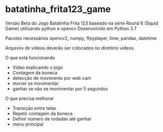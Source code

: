 # batatinha_frita123_game
Versão Beta do Jogo Batatinha Frita 123 baseado na série Round 6 (Squid Game) utilizando python e opencv
Desenvolvido em Python 3.7

Pacotes necessários
opencv2, numpy, ffpyplayer, time, pandas, datetime

Arquivos de vídeos deverão ser colocados no diretório videos

O que está funcionando

* Vídeo explicando o jogo
* Contagem da boneca
* detecção de movimento por web cam
* morrer se movimentar
* ganhar se não se movimentar por 5 segundos

O que precisa melhorar
* Transição entre telas
* Repetir contagem da boneca
* Definir número de rodadas até ganhar
* menu principal


